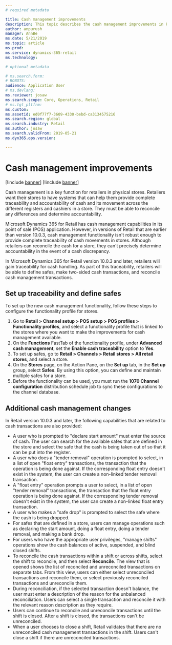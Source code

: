 ```yaml
---
# required metadata

title: Cash management improvements
description: This topic describes the cash management improvements in POS for Dynamics 365 for Retail.
author: anpurush
manager: AnnBe
ms.date: 5/21/2019
ms.topic: article
ms.prod: 
ms.service: dynamics-365-retail
ms.technology: 

# optional metadata

# ms.search.form: 
# ROBOTS: 
audience: Application User
# ms.devlang: 
ms.reviewer: josaw
ms.search.scope: Core, Operations, Retail
# ms.tgt_pltfrm: 
ms.custom: 
ms.assetid: ed0f77f7-3609-4330-bebd-ca3134575216
ms.search.region: global
ms.search.industry: Retail
ms.author: josaw
ms.search.validFrom: 2019-05-21
ms.dyn365.ops.version: 

---
```


# Cash management improvements

[!include [banner](includes/banner.md)]
[!include [banner](../includes/preview-banner.md)]

Cash management is a key function for retailers in physical stores. Retailers want their stores to have systems that can help them provide complete traceability and accountability of cash and its movement across the different registers and cashiers in a store. They must be able to reconcile any differences and determine accountability.

Microsoft Dynamics 365 for Retail has cash management capabilities in its point of sale (POS) application. However, in versions of Retail that are earlier than version 10.0.3, cash management functionality isn't robust enough to provide complete traceability of cash movements in stores. Although retailers can reconcile the cash for a store, they can't precisely determine accountability in the event of a cash discrepancy.

In Microsoft Dynamics 365 for Retail version 10.0.3 and later, retailers will gain traceability for cash handling. As part of this traceability, retailers will be able to define safes, make two-sided cash transactions, and reconcile cash management transactions.

## Set up traceability and define safes

To set up the new cash management functionality, follow these steps to configure the functionality profile for stores.

1. Go to **Retail \> Channel setup \> POS setup \> POS profiles \> Functionality profiles**, and select a functionality profile that is linked to the stores where you want to make the improvements for cash management available.
2. On the **Functions** FastTab of the functionality profile, under **Advanced cash management**, set the **Enable cash traceability** option to **Yes**.
3. To set up safes, go to **Retail \> Channels \> Retail stores \> All retail stores**, and select a store.
4. On the **Stores** page, on the Action Pane, on the **Set up** tab, in the **Set up** group, select **Safes**. By using this option, you can define and maintain multiple safes for a store.
4. Before the functionality can be used, you must run the **1070 Channel configuration** distribution schedule job to sync these configurations to the channel database.

## Additional cash management changes

In Retail version 10.0.3 and later, the following capabilities that are related to cash transactions are also provided:

- A user who is prompted to "declare start amount" must enter the source of cash. The user can search for the available safes that are defined in the store and select the safe that the cash is being taken out of so that it can be put into the register.
- A user who does a "tender removal" operation is prompted to select, in a list of open "float entry" transactions, the transaction that the operation is being done against. If the corresponding float entry doesn't exist in the system, the user can create a non-linked tender removal transaction.
- A "float entry" operation prompts a user to select, in a list of open "tender removal" transactions, the transaction that the float entry operation is being done against. If the corresponding tender removal doesn't exist in the system, the user can create a non-linked float entry transaction.
- A user who makes a "safe drop" is prompted to select the safe where the cash is being dropped.
- For safes that are defined in a store, users can manage operations such as declaring the start amount, doing a float entry, doing a tender removal, and making a bank drop.
- For users who have the appropriate user privileges, "manage shifts" operations show the cash balances of active, suspended, and blind closed shifts.
- To reconcile the cash transactions within a shift or across shifts, select the shift to reconcile, and then select **Reconcile**. The view that is opened shows the list of reconciled and unreconciled transactions on separate tabs. From this view, users can either select unreconciled transactions and reconcile them, or select previously reconciled transactions and unreconcile them.
- During reconciliation, if the selected transaction doesn't balance, the user must enter a description of the reason for the unbalanced reconciliation. Users can select a single transaction and reconcile it with the relevant reason description as they require.
- Users can continue to reconcile and unreconcile transactions until the shift is closed. After a shift is closed, the transactions can't be unreconciled.
- When a user chooses to close a shift, Retail validates that there are no unreconciled cash management transactions in the shift. Users can't close a shift if there are unreconciled transactions.
